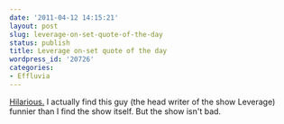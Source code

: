 ```yaml
---
date: '2011-04-12 14:15:21'
layout: post
slug: leverage-on-set-quote-of-the-day
status: publish
title: Leverage on-set quote of the day
wordpress_id: '20726'
categories:
- Effluvia
---
```


[Hilarious.](http://kfmonkey.blogspot.com/2011/03/leverage-405-prep-qotd.html) I actually find this guy (the head writer of the show Leverage) funnier than I find the show itself.  But the show isn't bad.
